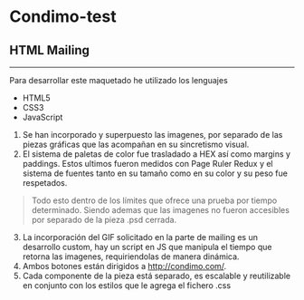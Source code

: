 Condimo-test
==
## HTML Mailing
---

Para desarrollar este maquetado he utilizado los lenguajes 
* HTML5 
* CSS3 
* JavaScript

1. Se han incorporado y superpuesto las imagenes, por separado de las piezas gráficas que las acompañan en su sincretismo visual. 
2. El sistema de paletas de color fue trasladado a HEX así como margins y paddings. Estos ultimos fueron medidos con Page Ruler Redux y el sistema de fuentes tanto en su tamaño como en su color y su peso fue respetados. 

> Todo esto dentro de los límites que ofrece una prueba por tiempo determinado. Siendo ademas que las imagenes no fueron accesibles por separado de la pieza .psd cerrada.

3. La incorporación del GIF solicitado en la parte de mailing es un desarrollo custom, hay un script en JS que manipula el tiempo que retorna las imagenes, requiriendolas de manera dinámica. 
4. Ambos botones están dirigidos a http://condimo.com/.
5. Cada componente de la pieza está separado, es escalable y reutilizable en conjunto con los estilos que le agrega el fichero .css
